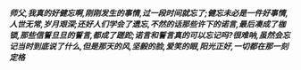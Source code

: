 ***师父,我真的好健忘啊,刚刚发生的事情,过一段时间就忘了;健忘未必是一件好事情,人世无常,岁月艰深;还好人们学会了遗忘,不然的话那些许下的诺言,最后凑成了枷锁,那些信誓旦旦的誓言,都成了蹉跎;诺言和誓言真的可以忘记吗?很难呐,虽然会忘记当时到底说了什么,但是那天的风,坚毅的脸,爱笑的眼,阳光正好,一切都在那一刻定格***